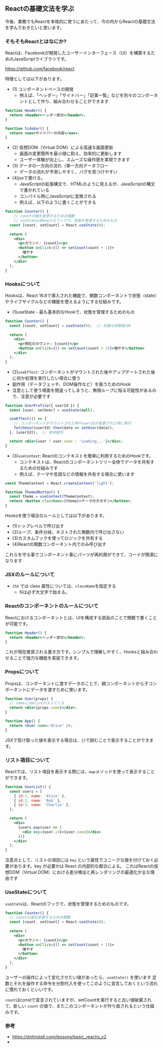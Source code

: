 ## Reactの基礎文法を学ぶ

今後、業務でもReactを本格的に使うにあたって、今の内からReactの基礎文法を学んでおきたいと思います。

### そもそもReactとはなにか?

Reactは、Facebookが開発したユーザーインターフェース（UI）を構築するためのJavaScriptライブラリです。

https://github.com/facebook/react

特徴としては以下があります。

- (1) コンポーネントベースの開発
  - 例えば、「ヘッダー」「サイドバー」「記事一覧」などを別々のコンポーネントとして作り、組み合わせることができます

```jsx
function Header() {
  return <header>ヘッダー部分</header>;
}

function Sidebar() {
  return <nav>サイドバーの内容</nav>;
}
```

- (2) 仮想DOM（Virtual DOM）による高速な画面更新
  - 画面の変更箇所を最小限に抑え、効率的に更新します
  - ユーザー体験が向上し、スムーズな操作感を実現できます
- (3) データの一方向の流れ（単一方向データフロー
  - データの流れが予測しやすく、バグを見つけやすい
- (4)jsxで書ける。
  - JavaScriptの拡張構文で、HTMLのように見えるが、JavaScriptの構文で書かれている
  - コンパイル時にJavaScriptに変換される
  - 例えば、以下のように書くことができる
  
```jsx
function Counter() {
    // countの値を変更するための関数
    // useStateはReactのフックで、状態を管理するためのもの
  const [count, setCount] = React.useState(0);
  
  return (
    <div>
      <p>カウント: {count}</p>
      <button onClick={() => setCount(count + 1)}>
        増やす
      </button>
    </div>
  );
}
```

### Hooksについて

Hooksは、React 16.8で導入された機能で、関数コンポーネントで状態（state）やライフサイクルなどの機能を使えるようにする仕組みです。

- (1)useState - 最も基本的なHookで、状態を管理するためのもの

```jsx
function Counter() {
  const [count, setCount] = useState(0);  // 状態の初期値は0
  
  return (
    <div>
      <p>現在のカウント: {count}</p>
      <button onClick={() => setCount(count + 1)}>増やす</button>
    </div>
  );
}
```

- (2)`useEffect`: コンポーネントがマウントされた後やアップデートされた後に何か処理を実行したい場合に使う
 - 副作用（データフェッチ、DOM操作など）を扱うためのHook
 - 注意として使う場面を間違ってしまうと、無限ループに陥る可能性があるので、注意が必要です

```jsx
function UserProfile({ userId }) {
  const [user, setUser] = useState(null);

  useEffect(() => {
    // コンポーネントがマウントされた時やuserIdが変更された時に実行
    fetchUser(userId).then(data => setUser(data));
  }, [userId]);  // 依存配列

  return <div>{user ? user.name : 'Loading...'}</div>;
}
```

- (3)`useContext`: Reactのコンテキストを簡単に利用するためのHookです。
  - コンテキストは、Reactのコンポーネントツリー全体でデータを共有するための仕組みです
  - 例えば、テーマや言語などの情報を共有する場合に使います


```jsx
const ThemeContext = React.createContext('light');

function ThemedButton() {
  const theme = useContext(ThemeContext);
  return <button className={theme}>テーマ付きボタン</button>;
}
```

Hooksを使う場合のルールとしては以下があります。

- (1)トップレベルで呼び出す
- (2)ループ、条件分岐、ネストされた関数内で呼び出さない
- (3)カスタムフックを使ってロジックを共有する
- (4)Reactの関数コンポーネント内でのみ呼び出す

これらを守る事でコンポーネント事にパーツが再利用ができて、コードが簡潔になります

### JSXのルールについて

- `JSX` では class 属性については、`className`を指定する
  - Nは必ず大文字で始まる。

### Reactのコンポーネントのルールについて

Reactにおけるコンポーネントとは、UIを構成する部品のことで関数で書くことが可能です。

```jsx
function Header() {
  return <header>ヘッダー部分</header>;
}
```


これが現在推奨される書き方です。シンプルで理解しやすく、Hooksと組み合わせることで強力な機能を実装できます。

### Propsについて

Propsは、コンポーネントに渡すデータのことで、親コンポーネントから子コンポーネントにデータを渡すために使います。

```jsx
function User(props) {
  // nameにはAliceが入ってくる
  return <div>{props.name}</div>;
}

function App() {
  return <User name="Alice" />;
}
```

JSXで受け取った値を表示する場合は、`{}`で囲むことで表示することができます。

### リスト項目について

Reactでは、リスト項目を表示する際には、`map`メソッドを使って表示することができます。

```jsx
function UserList() {
  const users = [
    { id:1, name: 'Alice' },
    { id:2, name: 'Bob' },
    { id:3, name: 'Charlie' },
  ];

  return (
    <div>
      {users.map(user => (
        <div key={user.id}>{user.name}</div>
      ))}
    </div>
  );
}
```

注意点として、リストの項目には `key` という属性でユニークな値を付けておく必要があります。key が必要かは React の内部的な都合による。
これはReactの仮想DOM（Virtual DOM）における差分検出と再レンダリングの最適化が主な理由です

### UseStateについて

`useState`は、Reactのフックで、状態を管理するためのものです。

```jsx
function Counter() {
  // countの値を変更するための関数
  const [count, setCount] = React.useState(0);
  
  return (
    <div>
      <p>カウント: {count}</p>
      <button onClick={() => setCount(count + 1)}>
        増やす
      </button>
    </div>
  );
}
```

ユーザーの操作によって変化させたい値があったら、`useState()` を使います
定数とそれを操作する命令を分割代入を使ってこのように宣言しておくという流れに慣れておくといいです。

`count`はconstで宣言されていますが、setCountを実行すると古い値破棄されて、新しい `count` の値で、またこのコンポーネントが作り直されるという仕組みです。

### 参考

- https://dotinstall.com/lessons/basic_reactjs_v2
- 
